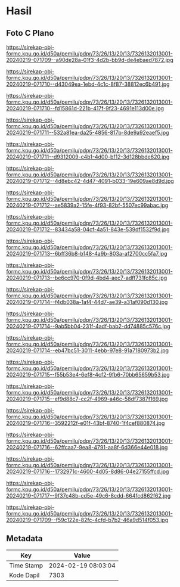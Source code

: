# Hasil

## Foto C Plano

https://sirekap-obj-formc.kpu.go.id/d50a/pemilu/pdpr/73/26/13/20/13/7326132013001-20240219-071709--a90de28a-01f3-4d2b-bb9d-de4ebaed7872.jpg

https://sirekap-obj-formc.kpu.go.id/d50a/pemilu/pdpr/73/26/13/20/13/7326132013001-20240219-071710--d43049ea-1ebd-4c1c-8f87-38812ec6b491.jpg

https://sirekap-obj-formc.kpu.go.id/d50a/pemilu/pdpr/73/26/13/20/13/7326132013001-20240219-071710--fd15861d-221b-417f-9f23-4691e113d00e.jpg

https://sirekap-obj-formc.kpu.go.id/d50a/pemilu/pdpr/73/26/13/20/13/7326132013001-20240219-071711--532a81ea-da25-4856-817b-8de9a92eaef5.jpg

https://sirekap-obj-formc.kpu.go.id/d50a/pemilu/pdpr/73/26/13/20/13/7326132013001-20240219-071711--d9312009-c4b1-4d00-bf12-3d128bbde620.jpg

https://sirekap-obj-formc.kpu.go.id/d50a/pemilu/pdpr/73/26/13/20/13/7326132013001-20240219-071712--4d8ebc42-4d47-4091-b033-19e609ae8d9d.jpg

https://sirekap-obj-formc.kpu.go.id/d50a/pemilu/pdpr/73/26/13/20/13/7326132013001-20240219-071712--ae5839a2-15fe-4f93-82bf-5507ec99abac.jpg

https://sirekap-obj-formc.kpu.go.id/d50a/pemilu/pdpr/73/26/13/20/13/7326132013001-20240219-071712--83434a58-04cf-4a51-843e-539df1532f9d.jpg

https://sirekap-obj-formc.kpu.go.id/d50a/pemilu/pdpr/73/26/13/20/13/7326132013001-20240219-071713--6bff36b8-b148-4a9b-803a-af2700cc5fa7.jpg

https://sirekap-obj-formc.kpu.go.id/d50a/pemilu/pdpr/73/26/13/20/13/7326132013001-20240219-071713--be6cc970-0f9d-4bd4-aec7-adff731fc85c.jpg

https://sirekap-obj-formc.kpu.go.id/d50a/pemilu/pdpr/73/26/13/20/13/7326132013001-20240219-071714--f4db038a-1af4-44d7-ae39-a31af090d130.jpg

https://sirekap-obj-formc.kpu.go.id/d50a/pemilu/pdpr/73/26/13/20/13/7326132013001-20240219-071714--9ab5bb04-231f-4adf-bab2-dd74885c576c.jpg

https://sirekap-obj-formc.kpu.go.id/d50a/pemilu/pdpr/73/26/13/20/13/7326132013001-20240219-071714--eb47bc51-3011-4ebb-97e8-91a7180973b2.jpg

https://sirekap-obj-formc.kpu.go.id/d50a/pemilu/pdpr/73/26/13/20/13/7326132013001-20240219-071715--f55b53e4-6ef8-4cf2-9fb6-70bb65659b53.jpg

https://sirekap-obj-formc.kpu.go.id/d50a/pemilu/pdpr/73/26/13/20/13/7326132013001-20240219-071715--ef9d88c7-cc2f-4969-a46c-58df7387f169.jpg

https://sirekap-obj-formc.kpu.go.id/d50a/pemilu/pdpr/73/26/13/20/13/7326132013001-20240219-071716--3592212f-e01f-43bf-8740-1f4cef880874.jpg

https://sirekap-obj-formc.kpu.go.id/d50a/pemilu/pdpr/73/26/13/20/13/7326132013001-20240219-071716--62ffcaa7-9ea8-4791-aa8f-6d366e44e018.jpg

https://sirekap-obj-formc.kpu.go.id/d50a/pemilu/pdpr/73/26/13/20/13/7326132013001-20240219-071716--1732971c-4600-4d05-8d86-04e27155ffcd.jpg

https://sirekap-obj-formc.kpu.go.id/d50a/pemilu/pdpr/73/26/13/20/13/7326132013001-20240219-071717--9f37c48b-cd5e-49c6-8cdd-664fcd862f62.jpg

https://sirekap-obj-formc.kpu.go.id/d50a/pemilu/pdpr/73/26/13/20/13/7326132013001-20240219-071709--f59c122e-82fc-4cfd-b7b2-46a9d514f053.jpg


## Metadata

| Key        | Value               |
| ---------- | ------------------- |
| Time Stamp | 2024-02-19 08:03:04 |
| Kode Dapil | 7303                |



